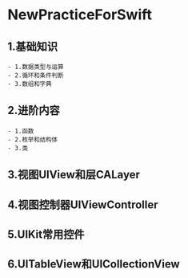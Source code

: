 # NewPracticeForSwift

## 1.基础知识
    - 1.数据类型与运算
    - 2.循环和条件判断
    - 3.数组和字典
## 2.进阶内容
    - 1.函数
    - 2.枚举和结构体
    - 3.类
## 3.视图UIView和层CALayer

## 4.视图控制器UIViewController

## 5.UIKit常用控件

## 6.UITableView和UICollectionView


